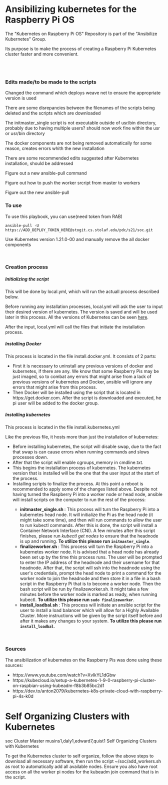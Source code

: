 # Ansibilizing kubernetes for the Raspberry Pi OS
<p> The "Kubernetes on Raspberry Pi OS" Repository is part of the "Ansibilize Kubernetes" Group. </p>
<p> Its purpose is to make the process of creating a Raspberry Pi Kubernetes cluster faster and more convenient. </p>

<br><br>
<h3>Edits made/to be made to the scripts</h3>
<list>
	<p>Changed the command which deploys weave net to ensure the appropriate version is used</p>
	<p>There are some disrepancies between the filenames of the scripts being deleted and the scripts which are downloaded</p>
	<p>The initmaster_single script is not executable outside of usr/bin directory, probably due to having multiple users? should now work fine within the usr or usr/bin directory</p>
	<p>The docker components are not being removed automatically for some reason, creates errors whith the new installation</p>
	<p>There are some recommended edits suggested after Kubernetes installation, should be addressed</p>
	<p>Figure out a new ansible-pull command</p>
	<p>Figure out how to push the worker srcript from master to workers</p>
	<p>Figure out the new ansible-pull</p>
</list>
<h3>To use</h3>
    <p> To use this playbook, you can use(need token from RAB)</p>
        <code>ansible-pull -U https://ADD_DEPLOY_TOKEN_HERE@stogit.cs.stolaf.edu/pdc/s21/soc.git</code>
	<p> Use Kubernetes version 1.21.0-00 and manually remove the all docker components</p>
	<br>
	<h3>Creation process</h3>
	<h5>Initializing the script</h5>
	    <p> This will be done by local.yml, which will run the actuall process described below.</p>
	        <p>Before running any installation processes, local.yml will ask the user to input their desired version of kubernetes. The version is saved and will be used later in this process. All the versions of Kubernetes can be seen <a href="https://packages.cloud.google.com/apt/dists/kubernetes-xenial/main/binary-arm64/Packages">here</a>. </p>
		    <p> After the input, local.yml will call the files that initiate the installation process.</p>

<h5>Installing Docker</h5>
    <p> This process is located in the file install.docker.yml. It consists of 2 parts: </p>
        <ul>
	        <li>First it is necessary to uninstall any previous versions of docker and kubernetes, if there are any. We know that some Raspberry Pis may be just imaged, so to combat any errors that might arise from a lack of previous versions of kubernetes and Docker, ansible will ignore any errors that might arise from this process.</li>
		        <li>Then Docker will be installed using the script that is located in https://get.docker.com. After the script is downloaded and executed, he pi user will be added to the docker group.</li>
			    </ul>

<h5>Installing kubernetes</h5>
    <p> This process is located in the file install.kubernetes.yml </p>
        <p> Like the previous file, it hosts more than just the installation of kubernetes: </p>
	    <ul>
	            <li>Before installing kubernetes, the script will disable swap, due to the fact that swap is can cause errors when running commands and slows processes down.</li>
		            <li>After that the script will enable cgroups_memory in cmdline.txt.</li>
			            <li>This begins the installation process of kubernetes. The kubernetes version that is installed will be the one that the user input at the start of the process.</li>
				            <li>Installing scripts to finalize the process. At this point a reboot is recommended to apply some of the changes listed above. Despite not having turned the Raspberry Pi into a worker node or head node, ansible will install scripts on the computer to run the rest of the process:</li>
					            <ul>
						                <li><strong> initmaster_single.sh </strong>: This process will turn the Raspberry Pi into a kubernetes head node. It will initialize the Pi as the head node (it might take some time), and then will run commands to allow the user to run kubectl commands. After this is done, the script will install a Container Network Interface (CNI). A few minutes after this script finishes, please run <em>kubectl get nodes</em> to ensure that the headnode is up and running. <strong> To utilize this please run <code>initmaster_single</code></strong>.</li>
								            <li><strong> finalizeworker.sh </strong>: This process will turn the Raspberry Pi into a kubernetes worker node. It is advised that a head node has already been set up by the time this process runs. The user will be prompted to enter the IP address of the headnode and their username for that headnode. After that, the script will ssh into the headnode using the user's credentials, prompt the head node to print a command for the worker node to join the headnode and then store it in a file in a bash script in the Raspberry Pi that is to become a worker node. Then the bash script will be run by finalizeworker.sh. It might take a few minutes before the worker node is marked as ready, when running kubectl. <strong> To utilize this please run <code>sudo finalizeworker</code></strong>.</li>
									                <li><strong> install_loadbal.sh </strong>: This process will initiate an ansible script for the user to install a load balancer which will allow for a Highly Available Cluster. More instructions will be given by the script itself before and after it makes any changes to your system. <strong> To utilize this please run <code>install_loadbal</code></strong>.</li>
											        </ul>
												    </ul>

<br>

<h3>Sources</h3>
    <p> The ansibilization of kubernetes on the Raspberry Pis was done using these sources: </p>
        <ul>
	        <li> https://www.youtube.com/watch?v=XvlkYL1dGbw </li>
		        <li> https://kubecloud.io/setup-a-kubernetes-1-9-0-raspberry-pi-cluster-on-raspbian-using-kubeadm-f8b3b85bc2d1 </li>
			        <li> https://dev.to/anton2079/kubernetes-k8s-private-cloud-with-raspberry-pi-4s-k0d </li>
				    </ul>

# Self Organizing Clusters with Kubernetes

soc     Cluster Master  musins1,daly1,edward7,quist1    Self Organizing Clusters with Kubernetes

To get the Kubernetes cluster to self organize, follow the above steps to download all necessary software, then run the script ~/soc/add_workers.sh as root to automatically add all available nodes. Ensure you also have root access on all the worker pi nodes for the kubeadm join command that is in the script.
